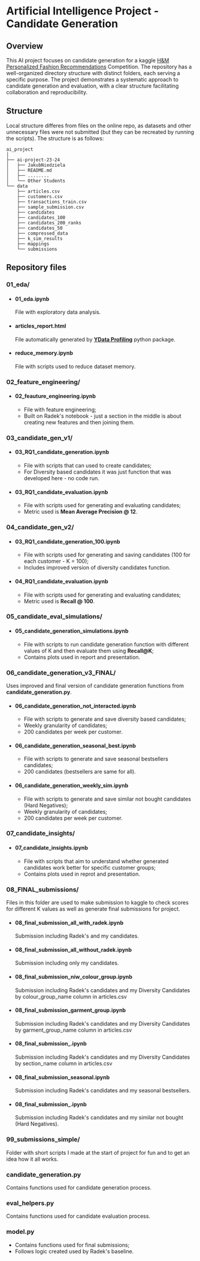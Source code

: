 # Artificial Intelligence Project - Candidate Generation

## Overview
This AI project focuses on candidate generation for a kaggle [H&M Personalized Fashion Recommendations](https://www.kaggle.com/competitions/h-and-m-personalized-fashion-recommendations/overview) Competition. The repository has a well-organized directory structure with distinct folders, each serving a specific purpose. The project demonstrates a systematic approach to candidate generation and evaluation, with a clear structure facilitating collaboration and reproducibility.

## Structure
Local structure differes from files on the online repo, as datasets and other unnecessary files were not submitted (but they can be recreated by running the scripts). The structure is as follows:
```
ai_project
│
├── ai-project-23-24
│   ├── JakubNiedziela
│   ├── README.md
│   ├── ........
│   └── Other Students
└── data
    ├── articles.csv
    ├── customers.csv
    ├── transactions_train.csv
    ├── sample_submission.csv
    ├── candidates
    ├── candidates_100
    ├── candidates_200_ranks
    ├── candidates_50
    ├── compressed_data
    ├── k_sim_results
    ├── mappings
    └── submissions
```

## Repository files
### 01_eda/
- #### 01_eda.ipynb
    File with exploratory data analysis.
- #### articles_report.html
    File automatically generated by <b>[YData Profiling](https://docs.profiling.ydata.ai/latest/)</b> python package.
- #### reduce_memory.ipynb
    File with scripts used to reduce dataset memory.
### 02_feature_engineering/
- #### 02_feauture_engineering.ipynb
    - File with feature engineering;
    - Built on Radek's notebook - just a section in the middle is about creating new features and then joining them.
### 03_candidate_gen_v1/
- #### 03_RQ1_candidate_generation.ipynb
    - File with scripts that can used to create candidates;
    - For Diversity based candidates it was just function that was developed here - no code run.
- #### 03_RQ1_candidate_evaluation.ipynb
    - File with scripts used for generating and evaluating candidates;
    - Metric used is <b>Mean Average Precision @ 12</b>.
### 04_candidate_gen_v2/

- #### 03_RQ1_candidate_generation_100.ipynb
    - File with scripts used for generating and saving candidates (100 for each customer - K = 100);
    - Includes improved version of diversity candidates function.

- #### 04_RQ1_candidate_evaluation.ipynb
    - File with scripts used for generating and evaluating candidates;
    - Metric used is <b>Recall @ 100</b>.

### 05_candidate_eval_simulations/
- #### 05_candidate_generation_simulations.ipynb
    - File with scripts to run candidate generation function with different values of K and then evaluate them using <b>Recall@K</b>;
    - Contains plots used in report and presentation.

### 06_candidate_generation_v3_FINAL/
Uses improved and final version of candidate generation functions from <b>candidate_generation.py</b>.
- #### 06_candidate_generation_not_interacted.ipynb
    - File with scripts to generate and save diversity based candidates;
    - Weekly granularity of candidates;
    - 200 candidates per week per customer.
- #### 06_candidate_generation_seasonal_best.ipynb
    - File with scripts to generate and save seasonal bestsellers candidates;
    - 200 candidates (bestsellers are same for all).

- #### 06_candidate_generation_weekly_sim.ipynb
    - File with scripts to generate and save similar not bought candidates (Hard Negatives);
    - Weekly granularity of candidates;
    - 200 candidates per week per customer.

### 07_candidate_insights/
- #### 07_candidate_insights.ipynb
    - File with scripts that aim to understand whether generated candidates work better for specific customer groups;
    - Contains plots used in reprot and presentation.

### 08_FINAL_submissions/
Files in this folder are used to make submission to kaggle to check scores for different K values as well as generate final submissions for project.
- #### 08_final_submission_all_with_radek.ipynb
    Submission including Radek's and my candidates.
- #### 08_final_submission_all_without_radek.ipynb
    Submission including only my candidates.
- #### 08_final_submission_niw_colour_group.ipynb
    Submission including Radek's candidates and my Diversity Candidates by colour_group_name column in articles.csv
- #### 08_final_submission_garment_group.ipynb
    Submission including Radek's candidates and my Diversity Candidates by garment_group_name column in articles.csv
- #### 08_final_submission_.ipynb
    Submission including Radek's candidates and my Diversity Candidates by section_name column in articles.csv
- #### 08_final_submission_seasonal.ipynb
    Submission including Radek's candidates and my seasonal bestsellers.
- #### 08_final_submission_.ipynb
    Submission including Radek's candidates and my similar not bought (Hard Negatives).

### 99_submissions_simple/
Folder with short scripts I made at the start of project for fun and to get an idea how it all works.

### candidate_generation.py
Contains functions used for candidate generation process.
### eval_helpers.py
Contains functions used for candidate evaluation process.
### model.py
- Contains functions used for final submissions;
- Follows logic created used by Radek's baseline.